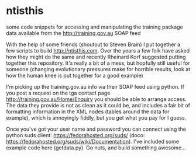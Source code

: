 ntisthis
========

some code snippets for accessing and manipulating the training package data available from the http://training.gov.au SOAP feed

With the help of some friends (shoutout to Steven Brain) I put together a few scripts to build http://ntisthis.com. Over the years a few folk have asked how they might do the same and recently Rheinard Korf suggested putting together this repository. It's really a bit of a mess, but hopfully still useful for someone (changing evolutionary pressures make for horrible results, look at how the human knee is put together for a good example)

I'm picking up the training.gov.au info via their SOAP feed using python. If you post a request on the tga contact page http://training.gov.au/Home/Enquiry you should be able to arrange access. The data they provide is not as clean as it could be, and includes a fair bit of formatting information in the XML nodes (tables around the data for example), which is annoyingly fiddly, but you get what you pay for I guess.

Once you've got your user name and password you can connect using the python suds client: https://fedorahosted.org/suds/ (doco: https://fedorahosted.org/suds/wiki/Documentation). I've included some example code here (getdata.py). Go nuts, and build something awesome...

